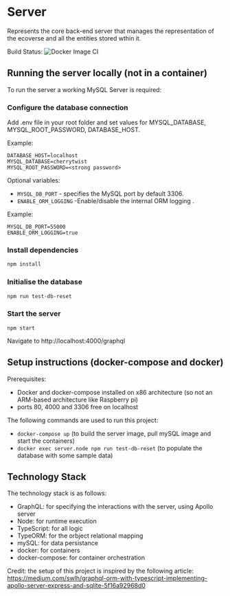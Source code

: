 # Server

Represents the core back-end server that manages the representation of the ecoverse and all the entities stored wthin it.

Build Status:
![Docker Image CI](https://github.com/cherrytwist/Server/workflows/Docker%20Image%20CI/badge.svg?branch=master)

## Running the server locally (not in a container)

To run the server a working MySQL Server is required:

### Configure the database connection

Add .env file in your root folder and set values for MYSQL_DATABASE, MYSQL_ROOT_PASSWORD, DATABASE_HOST.

Example:

```
DATABASE_HOST=localhost
MYSQL_DATABASE=cherrytwist
MYSQL_ROOT_PASSWORD=<strong password>
```

Optional variables:

- `MYSQL_DB_PORT` - specifies the MySQL port by default 3306.
- `ENABLE_ORM_LOGGING` -Enable/disable the internal ORM logging .

Example:

```
MYSQL_DB_PORT=55000
ENABLE_ORM_LOGGING=true
```

### Install dependencies

```bash
npm install
```

### Initialise the database

```bash
npm run test-db-reset
```

### Start the server

```
npm start
```

 Navigate to http://localhost:4000/graphql

## Setup instructions (docker-compose and docker)

Prerequisites:

- Docker and docker-compose installed on x86 architecture (so not an ARM-based architecture like Raspberry pi)
- ports 80, 4000 and 3306 free on localhost

The following commands are used to run this project:

- `docker-compose up` (to build the server image, pull mySQL image and start the containers)
- `docker exec server.node npm run test-db-reset` (to populate the database with some sample data)

## Technology Stack

The technology stack is as follows:

- GraphQL: for specifying the interactions with the server, using Apollo server
- Node: for runtime execution
- TypeScript: for all logic
- TypeORM: for the orbject relational mapping
- mySQL: for data persistance
- docker: for containers
- docker-compose: for container orchestration

Credit: the setup of this project is inspired by the following article: https://medium.com/swlh/graphql-orm-with-typescript-implementing-apollo-server-express-and-sqlite-5f16a92968d0
